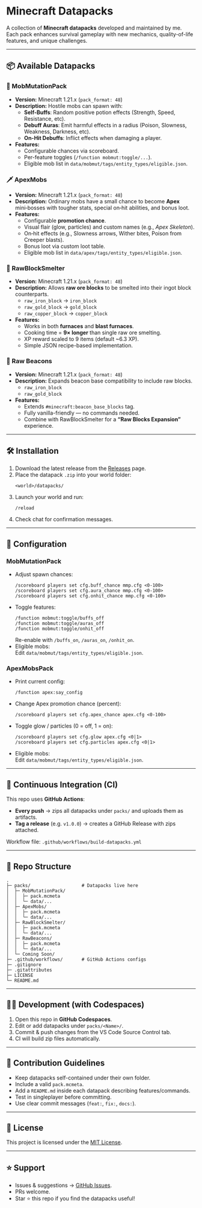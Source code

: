 # Minecraft Datapacks

A collection of **Minecraft datapacks** developed and maintained by me.  
Each pack enhances survival gameplay with new mechanics, quality-of-life features, and unique challenges.

---

## 📦 Available Datapacks

### 🧬 MobMutationPack
- **Version:** Minecraft 1.21.x (`pack_format: 48`)
- **Description:** Hostile mobs can spawn with:
  - **Self-Buffs**: Random positive potion effects (Strength, Speed, Resistance, etc).
  - **Debuff Auras**: Emit harmful effects in a radius (Poison, Slowness, Weakness, Darkness, etc).
  - **On-Hit Debuffs**: Inflict effects when damaging a player.
- **Features:**
  - Configurable chances via scoreboard.
  - Per-feature toggles (`/function mobmut:toggle/...`).
  - Eligible mob list in `data/mobmut/tags/entity_types/eligible.json`.

### 🗡️ ApexMobs
- **Version:** Minecraft 1.21.x (`pack_format: 48`)
- **Description:** Ordinary mobs have a small chance to become **Apex** mini‑bosses with tougher stats, special on‑hit abilities, and bonus loot.
- **Features:**
  - Configurable **promotion chance**.
  - Visual flair (glow, particles) and custom names (e.g., *Apex Skeleton*).
  - On‑hit effects (e.g., Slowness arrows, Wither bites, Poison from Creeper blasts).
  - Bonus loot via custom loot table.
  - Eligible mob list in `data/apex/tags/entity_types/eligible.json`.

### 🔨 RawBlockSmelter
- **Version:** Minecraft 1.21.x (`pack_format: 48`)
- **Description:** Allows **raw ore blocks** to be smelted into their ingot block counterparts.
  - `raw_iron_block` → `iron_block`
  - `raw_gold_block` → `gold_block`
  - `raw_copper_block` → `copper_block`
- **Features:**
  - Works in both **furnaces** and **blast furnaces**.
  - Cooking time = **9× longer** than single raw ore smelting.
  - XP reward scaled to 9 items (default ~6.3 XP).
  - Simple JSON recipe-based implementation.

### 🌟 Raw Beacons
- **Version:** Minecraft 1.21.x (`pack_format: 48`)
- **Description:** Expands beacon base compatibility to include raw blocks.
  - `raw_iron_block`
  - `raw_gold_block`
- **Features:**
  - Extends `#minecraft:beacon_base_blocks` tag.
  - Fully vanilla-friendly — no commands needed.
  - Combine with RawBlockSmelter for a **“Raw Blocks Expansion”** experience.

---

## 🛠 Installation

1. Download the latest release from the [Releases](../../releases) page.
2. Place the datapack `.zip` into your world folder:
   ```
   <world>/datapacks/
   ```
3. Launch your world and run:
   ```mcfunction
   /reload
   ```
4. Check chat for confirmation messages.

---

## 🔧 Configuration

### MobMutationPack
- Adjust spawn chances:
  ```mcfunction
  /scoreboard players set cfg.buff_chance mmp.cfg <0-100>
  /scoreboard players set cfg.aura_chance mmp.cfg <0-100>
  /scoreboard players set cfg.onhit_chance mmp.cfg <0-100>
  ```
- Toggle features:
  ```mcfunction
  /function mobmut:toggle/buffs_off
  /function mobmut:toggle/auras_off
  /function mobmut:toggle/onhit_off
  ```
  Re-enable with `/buffs_on`, `/auras_on`, `/onhit_on`.
- Eligible mobs:  
  Edit `data/mobmut/tags/entity_types/eligible.json`.

### ApexMobsPack
- Print current config:
  ```mcfunction
  /function apex:say_config
  ```
- Change Apex promotion chance (percent):
  ```mcfunction
  /scoreboard players set cfg.apex_chance apex.cfg <0-100>
  ```
- Toggle glow / particles (0 = off, 1 = on):
  ```mcfunction
  /scoreboard players set cfg.glow apex.cfg <0|1>
  /scoreboard players set cfg.particles apex.cfg <0|1>
  ```
- Eligible mobs:  
  Edit `data/mobmut/tags/entity_types/eligible.json`.

---

## 🤖 Continuous Integration (CI)

This repo uses **GitHub Actions**:

- **Every push** → zips all datapacks under `packs/` and uploads them as artifacts.
- **Tag a release** (e.g. `v1.0.0`) → creates a GitHub Release with zips attached.

Workflow file: `.github/workflows/build-datapacks.yml`

---

## 📂 Repo Structure

```
.
├─ packs/                   # Datapacks live here
│  ├─ MobMutationPack/
│  │  ├─ pack.mcmeta
│  │  └─ data/...
│  ├─ ApexMobs/
│  │  ├─ pack.mcmeta
│  │  └─ data/...
│  ├─ RawBlockSmelter/
│  │  ├─ pack.mcmeta
│  │  └─ data/...
│  ├─ RawBeacons/
│  │  ├─ pack.mcmeta
│  │  └─ data/...
│  └─ Coming Soon/
├─ .github/workflows/       # GitHub Actions configs
├─ .gitignore
├─ .gitattributes
├─ LICENSE
└─ README.md
```

---

## 🧑‍💻 Development (with Codespaces)

1. Open this repo in **GitHub Codespaces**.
2. Edit or add datapacks under `packs/<Name>/`.
3. Commit & push changes from the VS Code Source Control tab.
4. CI will build zip files automatically.

---

## 📝 Contribution Guidelines

- Keep datapacks self-contained under their own folder.
- Include a valid `pack.mcmeta`.
- Add a `README.md` inside each datapack describing features/commands.
- Test in singleplayer before committing.
- Use clear commit messages (`feat:`, `fix:`, `docs:`).

---

## 📜 License

This project is licensed under the [MIT License](LICENSE).

---

## ⭐ Support

- Issues & suggestions → [GitHub Issues](../../issues).
- PRs welcome.
- Star ⭐ this repo if you find the datapacks useful!
